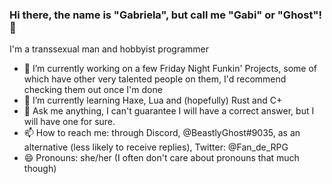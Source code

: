 ### Hi there, the name is "Gabriela", but call me "Gabi" or "Ghost"! 👋
I'm a transsexual man and hobbyist programmer

- 🔭 I’m currently working on a few Friday Night Funkin' Projects, some of which have other very talented people on them, I'd recommend checking them out once I'm done
- 🌱 I’m currently learning Haxe, Lua and (hopefully) Rust and C+
- 💬 Ask me anything, I can't guarantee I will have a correct answer, but I will have one for sure.
- 📫 How to reach me: through Discord, @BeastlyGhost#9035, as an alternative (less likely to receive replies), Twitter: @Fan_de_RPG
- 😄 Pronouns: she/her (I often don't care about pronouns that much though)
